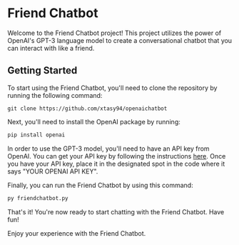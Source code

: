 # Friend Chatbot

Welcome to the Friend Chatbot project! This project utilizes the power of OpenAI's GPT-3 language model to create a conversational chatbot that you can interact with like a friend.

## Getting Started

To start using the Friend Chatbot, you'll need to clone the repository by running the following command:

```git
git clone https://github.com/xtasy94/openaichatbot
```

Next, you'll need to install the OpenAI package by running:

```python
pip install openai
```

In order to use the GPT-3 model, you'll need to have an API key from OpenAI. You can get your API key by following the instructions [here](https://www.educative.io/answers/how-to-get-api-key-of-gpt-3). Once you have your API key, place it in the designated spot in the code where it says "YOUR OPENAI API KEY".

Finally, you can run the Friend Chatbot by using this command:

```python
py friendchatbot.py
```
That's it! You're now ready to start chatting with the Friend Chatbot. Have fun!

Enjoy your experience with the Friend Chatbot.
